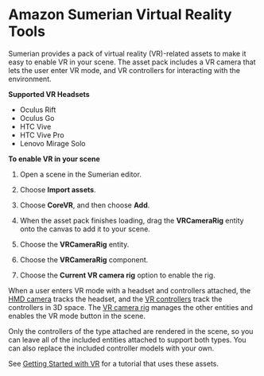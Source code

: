 # Amazon Sumerian Virtual Reality Tools<a name="assets-vrtools"></a>

Sumerian provides a pack of virtual reality \(VR\)\-related assets to make it easy to enable VR in your scene\. The asset pack includes a VR camera that lets the user enter VR mode, and VR controllers for interacting with the environment\.

**Supported VR Headsets**
+ Oculus Rift
+ Oculus Go
+ HTC Vive
+ HTC Vive Pro
+ Lenovo Mirage Solo

**To enable VR in your scene**

1. Open a scene in the Sumerian editor\.

1. Choose **Import assets**\.

1. Choose **CoreVR**, and then choose **Add**\.

1. When the asset pack finishes loading, drag the **VRCameraRig** entity onto the canvas to add it to your scene\.

1. Choose the **VRCameraRig** entity\.

1. Choose the **VRCameraRig** component\.

1. Choose the **Current VR camera rig** option to enable the rig\.

When a user enters VR mode with a headset and controllers attached, the [HMD camera](entities-hmdcamera.md) tracks the headset, and the [VR controllers](entities-vrcontroller.md) track the controllers in 3D space\. The [VR camera rig](entities-vrcamerarig.md) manages the other entities and enables the VR mode button in the scene\.

Only the controllers of the type attached are rendered in the scene, so you can leave all of the included entities attached to support both types\. You can also replace the included controller models with your own\.

See [Getting Started with VR](https://docs.sumerian.amazonaws.com/tutorials/create/beginner/getting-started-vr/) for a tutorial that uses these assets\.